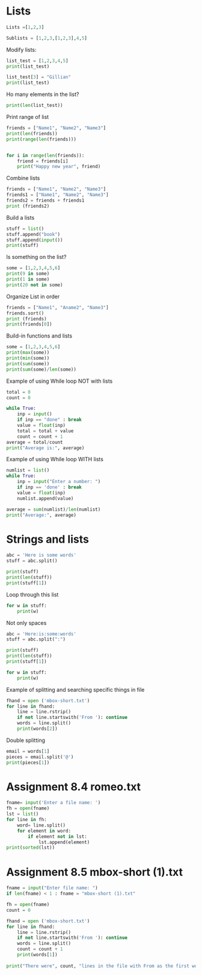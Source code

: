 # Lists

```python
Lists =[1,2,3]

Sublists = [1,2,3,[1,2,3],4,5]
```

Modify lists:

```python
list_test = [1,2,3,4,5]
print(list_test)

list_test[3] = "Gillian"
print(list_test)
```

Ho many elements in the list?

```python
print(len(list_test))
```

Print range of list

```python
friends = ["Name1", "Name2", "Name3"]
print(len(friends))
print(range(len(friends)))


for i in range(len(friends)):
    friend = friends[i]
    print("Happy new year", friend)
```

Combine lists

```python
friends = ["Name1", "Name2", "Name3"]
friends1 = ["Name1", "Name2", "Name3"]
friends2 = friends + friends1
print (friends2)
```

Build a lists

```python
stuff = list()
stuff.append("book")
stuff.append(input())
print(stuff)
```

Is something on the list?

```python
some = [1,2,3,4,5,6]
print(9 in some)
print(1 in some)
print(20 not in some)
```

Organize List in order

```python
friends = ["Name1", "Aname2", "Name3"]
friends.sort()
print (friends)
print(friends[0])
```

Build-in functions and lists 

```python
some = [1,2,3,4,5,6]
print(max(some))
print(min(some))
print(sum(some))
print(sum(some)/len(some))
```

Example of using While loop NOT with lists

```python
total = 0
count = 0

while True:
    inp = input()
    if inp == "done" : break
    value = float(inp)
    total = total + value
    count = count + 1
average = total/count
print("Average is:", average)
```
Example of using While loop WITH lists

```python
numlist = list()
while True:
    inp = input("Enter a number: ")
    if inp == 'done' : break
    value = float(inp)
    numlist.append(value)

average = sum(numlist)/len(numlist)
print("Average:", average)
```

# Strings and lists

```python
abc = 'Here is some words'
stuff = abc.split()

print(stuff)
print(len(stuff))
print(stuff[1])
```

Loop through this list

```python
for w in stuff:
    print(w)
```

Not only spaces

```python
abc = 'Here:is:some:words'
stuff = abc.split(":")

print(stuff)
print(len(stuff))
print(stuff[1])

for w in stuff:
    print(w)
```

Example of splitting and searching specific things in file

```python
fhand = open ('mbox-short.txt')
for line in fhand:
    line = line.rstrip()
    if not line.startswith('From '): continue
    words = line.split()
    print(words[2])
```

Double splitting

```python
email = words[1]
pieces = email.split('@')
print(pieces[1]) 
```

# Assignment 8.4 romeo.txt

```python
fname= input('Enter a file name: ')
fh = open(fname)
lst = list()                      
for line in fh:                   
    word= line.split()    
    for element in word:          
        if element not in lst:         
            lst.append(element)  
print(sorted(lst))
```

# Assignment 8.5 mbox-short (1).txt

```python
fname = input("Enter file name: ")
if len(fname) < 1 : fname = "mbox-short (1).txt"

fh = open(fname)
count = 0

fhand = open ('mbox-short.txt')
for line in fhand:
    line = line.rstrip()
    if not line.startswith('From '): continue
    words = line.split()
    count = count + 1
    print(words[1])
    
print("There were", count, "lines in the file with From as the first word")
```
